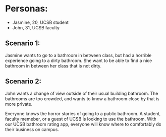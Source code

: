 # Personas:
- Jasmine, 20, UCSB student
- John, 31, UCSB faculty

## Scenario 1:
Jasmine wants to go to a bathroom in between class, but had a horrible experience going to a dirty bathroom. She want to be able to find a nice bathroom in between her class that is not dirty. 

## Scenario 2:
John wants a change of view outside of their usual building bathroom. The bathrooms are too crowded, and wants to know a bathroom close by that is more private. 

Everyone knows the horror stories of going to a public bathroom. A student, faculty memeber, or a guest of UCSB is looking to use the bathroom. With our UCSB bathroom rating app, everyone will know where to comfortably do their business on campus.
